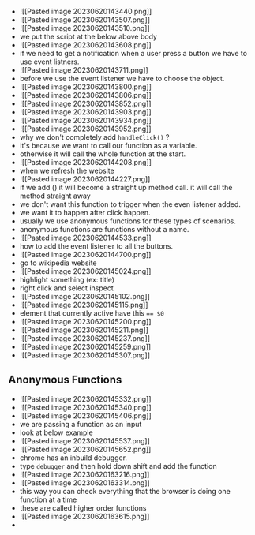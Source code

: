 
- ![[Pasted image 20230620143440.png]]
- ![[Pasted image 20230620143507.png]]
- ![[Pasted image 20230620143510.png]]
- we put the script at the below above body
- ![[Pasted image 20230620143608.png]]
- if we need to get a notification when a user press a button we have to use event listners.
- ![[Pasted image 20230620143711.png]]
- before we use the event listener we have to choose the object.
- ![[Pasted image 20230620143800.png]]
- ![[Pasted image 20230620143806.png]]
- ![[Pasted image 20230620143852.png]]
- ![[Pasted image 20230620143903.png]]
- ![[Pasted image 20230620143934.png]]
- ![[Pasted image 20230620143952.png]]
- why we don't completely add `handleClick()` ?
- it's because we want to call our function as a variable.
- otherwise it will call the whole function at the start.
- ![[Pasted image 20230620144208.png]]
- when we refresh the website 
- ![[Pasted image 20230620144227.png]]
- if we add () it will become a straight up method call. it will call the method straight away
- we don't want this function to trigger when the even listener added.
- we want it to happen after click happen.
- usually we use anonymous functions for these types of scenarios.
- anonymous functions are functions without a name.
- ![[Pasted image 20230620144533.png]]
- how to add the event listener to all the buttons.
- ![[Pasted image 20230620144700.png]]
- go to wikipedia website
- ![[Pasted image 20230620145024.png]]
- highlight something (ex: title)
- right click and select inspect 
- ![[Pasted image 20230620145102.png]]
- ![[Pasted image 20230620145115.png]]
- element that currently active have this `== $0` 
- ![[Pasted image 20230620145200.png]]
- ![[Pasted image 20230620145211.png]]
- ![[Pasted image 20230620145237.png]]
- ![[Pasted image 20230620145259.png]]
- ![[Pasted image 20230620145307.png]]
## Anonymous Functions
- ![[Pasted image 20230620145332.png]]
- ![[Pasted image 20230620145340.png]]
- ![[Pasted image 20230620145406.png]]
- we are passing a function as an input 
- look at below example
- ![[Pasted image 20230620145537.png]]
- ![[Pasted image 20230620145652.png]]
- chrome has an inbuild debugger.
- type `debugger` and then hold down shift and add the function
- ![[Pasted image 20230620163216.png]]
- ![[Pasted image 20230620163314.png]]
- this way you can check everything that the browser is doing one function at a time
- these are called higher order functions
- ![[Pasted image 20230620163615.png]]
- 